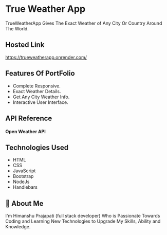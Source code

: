 
# True Weather App 

TrueWeatherApp Gives The Exact Weather of Any City Or Country Around The World.




## Hosted Link

https://trueweatherapp.onrender.com/
## Features Of PortFolio

- Complete Responsive.
- Exact Weather Details.
- Get Any City Weather Info.
- Interactive User Interface.




## API Reference

#### Open Weather API




## Technologies Used

- HTML
- CSS
- JavaScript
- Bootstrap
- NodeJs
- Handlebars



## 🚀 About Me
I'm Himanshu Prajapati (full stack developer) Who is Passionate Towards Coding and Learning New Technologies to Upgrade My Skills, Ability and Knowledge.
